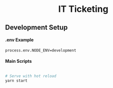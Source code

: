 <div align="center">
  <h1>IT Ticketing</h1>
</div>

<h2>Development Setup</h2>

#### .env Example

```
process.env.NODE_ENV=development
```

#### Main Scripts
``` bash

# Serve with hot reload
yarn start
```